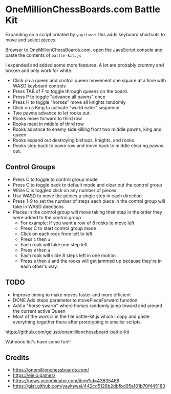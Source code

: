 # OneMillionChessBoards.com Battle Kit
Expanding on a script created by `yayitswei` this adds keyboard shortcuts to move and select pieces.

Browser to OneMillionChessBoards.com, open the JavaScript console and paste the contents of `battle-kit.js`

I expanded and added some more features. A lot are probably crummy and broken and only work for white.

* Click on a queen and control queen movement one square at a time with WASD keyboard controls
* Press TAB of F to toggle through queens on the board.
* Press P to toggle "advance all pawns" once
* Press H to toggle "horses" move all knights randomly
* Click on a King to activate "world eater" sequence.
* Two pawns advance to let rooks out.
* Rooks move forward to third row
* Rooks meet in middle of third row
* Rooks advance to enemy side killing front two middle pawns, king and queen
* Rooks expand out destroying bishops, knights, and rooks.
* Rooks step back to pawn row and move back to middle clearing pawns out.

## Control Groups

* Press C to toggle to control group mode
* Press C to toggle back to default mode and clear out the control group
* While C is toggled click on any number of pieces
* Use WASD to move the pieces a single step in each direction.
* Press 1-9 to set the number of steps each piece in the control group will take in WASD directions
* Pieces in the control group will move taking their step in the order they were added to the control group
  * For example: If you want a row of 8 rooks to move left
  * Press C to start control group mode
  * Click on each rook from left to left
  * Press `1` then `a`
  * Each rook will take one step left
  * Press `8` then `a`
  * Each rook will slide 8 steps left in one motion
  * Press `8` then `d` and the rooks will get jammed up because they're in each other's way.

## TODO

* Improve timing to make moves faster and more efficient
* DONE Add steps parameter to movePieceForward function
* Add a "horse swarm" where horses randomly jump toward and around the current active Queen
* Most of the work is in the file battle-kit.js which I copy and paste everything together there after prototyping in smaller scripts.

https://github.com/geluso/onemillionchessboard-battle-kit

Wahoooo let's have some fun!!

## Credits
* https://onemillionchessboards.com/
* https://eieio.games/
* https://news.ycombinator.com/item?id=43835466
* https://gist.github.com/yayitswei/442cd5128b2dbfbd95a101b70f445183
